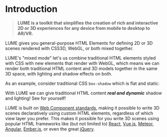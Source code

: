 # Introduction

<!-- #### **LUME is a toolkit that simplifies the creation of rich and interactive 2D or 3D experiences for any device from mobile to desktop to AR/VR.** -->

> **LUME is a toolkit that simplifies the creation of rich and interactive 2D or 3D experiences for any device from mobile to desktop to AR/VR.**

<h3 style="display: none;">
  <a href="//lume.io">Home</a>&nbsp;&nbsp;·&nbsp;
  <a href="//lume.io/docs">Documentation</a>&nbsp;&nbsp;·&nbsp;
  <a href="//lume.io/docs/#/examples/hello3d">Examples</a>&nbsp;&nbsp;·&nbsp;
  <a href="//lume.community">Forum</a>&nbsp;&nbsp;·&nbsp;
  <a href="//discord.gg/PgeyevP">Chat</a>&nbsp;&nbsp;·&nbsp;
  <a href="//github.com/lume/lume">Source</a>
</h3>

LUME gives you general-purpose HTML Elements for defining 2D or 3D scenes
rendered with CSS3D, WebGL, or both mixed together.

LUME's "mixed mode" let's us combine traditional HTML elements styled with
CSS with new elements that render with WebGL, which means we can render both
traditional HTML content and 3D models together in the same 3D space, with
lighting and shadow effects on both.

As an example, consider traditional CSS `box-shadow` which is flat and static:

<div id="traditional"></div>

With LUME we can give traditional HTML content **_real and dynamic_** shadow and lighting! See
for yourself!

<div id="dynamic"></div>

LUME is built on [Web Component
standards](https://www.w3.org/standards/techs/components#w3c_all), making it
possible to write 3D scenes declaratively using custom HTML elements,
regardless of which view layer you prefer. This makes it possible for you write
3D scenes using popular HTML frameworks like (but not limited to)
[React](https://facebook.github.io/react), [Vue.js](https://vuejs.org),
[Meteor](http://meteor.com), [Angular](https://angular.io),
[Ember.js](https://www.emberjs.com), or even the great
[jQuery](http://jquery.com).

<script>
  new Vue({
    el: '#traditional',
    template: '<live-code :template="code" :autorun="true" mode="html>iframe" />',
    data: {
      code: stripIndent(`
        <style>
          body, html {
            width: 100%;
            height: 100%;
            margin: 0;
            padding: 0;
            overflow: hidden;
            font-family: sans-serif;
            background: #62b997;
          }
          div {
            width: 100px;
            height: 100px;
            box-shadow: 10px 10px 10px rgba(0,0,0,0.3);
            background: skyblue;
            position: absolute;
            left: 50%;
            top: 50%;
            transform: translate(-50%, -50%);
          }
        <\/style>

        <div align="center"> <p>static</p> </div>
      `)
    },
  })
  new Vue({
    el: '#dynamic',
    template: '<live-code :template="code" :autorun="true" mode="html>iframe" />',
    data: { code: buttonsWithShadowExample },
  })
</script>
